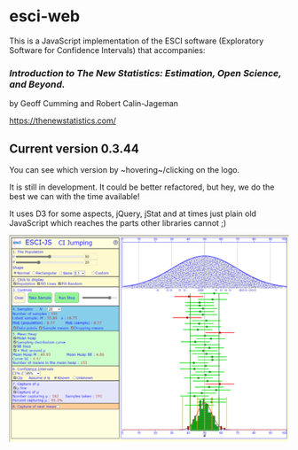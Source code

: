 # esci-web

This is a JavaScript implementation of the ESCI software (Exploratory Software for Confidence Intervals) that accompanies: 

### _Introduction to The New Statistics: Estimation, Open Science, and Beyond._
by Geoff Cumming and Robert Calin-Jageman

https://thenewstatistics.com/


## Current version 0.3.44  

You can see which version by ~hovering~/clicking on the logo.


It is still in development. It could be better refactored, but hey, we do the best we can with the time available!

It uses D3 for some aspects, jQuery, jStat and at times just plain old JavaScript which reaches the parts other libraries cannot ;)

![The ESCI-JS web paget](images/ESCIView.png?raw=true "ESCI Web page")






